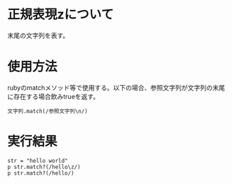 # 正規表現zについて
末尾の文字列を表す。

# 使用方法
rubyのmatchメソッド等で使用する。以下の場合、参照文字列が文字列の末尾に存在する場合飲みtrueを返す。

```
文字列.match(/参照文字列\n/)
```

# 実行結果

```
str = "hello world"
p str.match?(/hello\z/)
p str.match?(/hello/)
```
